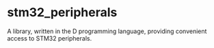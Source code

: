 stm32_peripherals
=================

A library, written in the D programming language, providing convenient access to STM32 peripherals.
